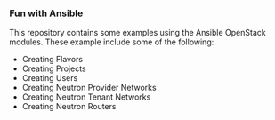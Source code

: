 ### Fun with Ansible

This repository contains some examples using the Ansible OpenStack modules. These example include
some of the following: 

- Creating Flavors
- Creating Projects
- Creating Users
- Creating Neutron Provider Networks
- Creating Neutron Tenant Networks
- Creating Neutron Routers